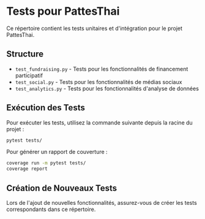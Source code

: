 # Tests pour PattesThai

Ce répertoire contient les tests unitaires et d'intégration pour le projet PattesThai.

## Structure

- `test_fundraising.py` - Tests pour les fonctionnalités de financement participatif
- `test_social.py` - Tests pour les fonctionnalités de médias sociaux
- `test_analytics.py` - Tests pour les fonctionnalités d'analyse de données

## Exécution des Tests

Pour exécuter les tests, utilisez la commande suivante depuis la racine du projet :

```bash
pytest tests/
```

Pour générer un rapport de couverture :

```bash
coverage run -m pytest tests/
coverage report
```

## Création de Nouveaux Tests

Lors de l'ajout de nouvelles fonctionnalités, assurez-vous de créer les tests correspondants dans ce répertoire.